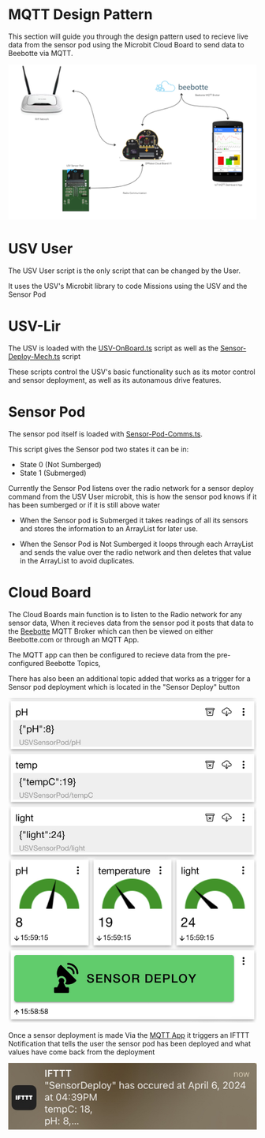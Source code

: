 
# MQTT Design Pattern
This section will guide you through the design pattern used to recieve live data from the sensor pod using the Microbit Cloud Board to send data to Beebotte via MQTT.



<div style="text-align: center;">
        <img src="../img/mqtt-design.png"/>
</div>


# USV User

The USV User script is the only script that can be changed by the User. 

It uses the USV's Microbit library to code Missions using the USV and the Sensor Pod

# USV-Lir

The USV is loaded with the [USV-OnBoard.ts](https://github.com/Adam0Brien/USV-LIR-Microbit-Abstraction/blob/main/USV/USV-OnBoard.ts) script as well as the [Sensor-Deploy-Mech.ts](https://github.com/Adam0Brien/USV-LIR-Microbit-Abstraction/blob/main/USV/Sensor-Deployment-Mech.ts) script

These scripts control the USV's basic functionality such as its motor control and sensor deployment, as well as its autonamous drive features.

# Sensor Pod
The sensor pod itself is loaded with [Sensor-Pod-Comms.ts](https://github.com/Adam0Brien/USV-LIR-Microbit-Abstraction/blob/main/USV/Sensor-Pod-Comms.ts).

This script gives the Sensor pod two states it can be in:
- State 0 (Not Sumberged)
- State 1 (Submerged)

Currently the Sensor Pod listens over the radio network for a sensor deploy command from the USV User microbit, this is how the sensor pod knows if it has been sumberged or if it is still above water

- When the Sensor pod is Submerged it takes readings of all its sensors and stores the information to an ArrayList for later use.

- When the Sensor Pod is Not Sumberged it loops through each ArrayList and sends the value over the radio network and then deletes that value in the ArrayList to avoid duplicates.


# Cloud Board

The Cloud Boards main function is to listen to the Radio network for any sensor data, When it recieves data from the sensor pod it posts that data to the [Beebotte](beebotte.com) MQTT Broker which can then be viewed on either Beebotte.com or through an MQTT App.

The MQTT app can then be configured to recieve data from the pre-configured Beebotte Topics, 

There has also been an additional topic added that works as a trigger for a Sensor pod deployment which is located in the "Sensor Deploy" button


<div style="text-align: center;">
        <img src="../img/MQTT-App-Dashboard.jpeg"/>
</div>

Once a sensor deployment is made Via the [MQTT App](https://snrlab.in/)  it triggers an IFTTT Notification that tells the user the sensor pod has been deployed and what values have come back from the deployment
<div style="text-align: center;">
        <img src="../img/IFTTT_Notif.jpeg"/>
</div>